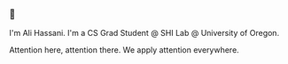 ### 👋

I'm Ali Hassani. I'm a CS Grad Student @ SHI Lab @ University of Oregon.

Attention here, attention there. We apply attention everywhere. 
